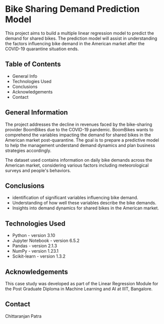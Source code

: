 # Bike Sharing Demand Prediction Model
This project aims to build a multiple linear regression model to predict the demand for shared bikes. The prediction model will assist in understanding the factors influencing bike demand in the American market after the COVID-19 quarantine situation ends.


## Table of Contents

* General Info
* Technologies Used
* Conclusions
* Acknowledgements
* Contact



## General Information
The project addresses the decline in revenues faced by the bike-sharing provider BoomBikes due to the COVID-19 pandemic. BoomBikes wants to comprehend the variables impacting the demand for shared bikes in the American market post-quarantine. The goal is to prepare a predictive model to help the management understand demand dynamics and plan business strategies accordingly.

The dataset used contains information on daily bike demands across the American market, considering various factors including meteorological surveys and people's behaviors.



## Conclusions
- identification of significant variables influencing bike demand.
- Understanding of how well these variables describe the bike demands.
- Insights into demand dynamics for shared bikes in the American market.


## Technologies Used
- Python - version 3.10
- Jupyter Notebook - version 6.5.2
- Pandas - version 2.1.3
- NumPy - version 1.23.1
- Scikit-learn - version 1.3.2

## Acknowledgements
This case study was developed as part of the Linear Regression Module for the Post Graduate Diploma in Machine Learning and AI at IIIT, Bangalore.


## Contact

Chittaranjan Patra
